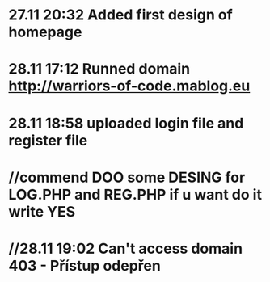 # 27.11 20:32 Added first design of homepage
# 28.11 17:12 Runned domain http://warriors-of-code.mablog.eu
# 28.11 18:58 uploaded login file and register file
# //commend DOO some DESING for LOG.PHP and REG.PHP if u want do it write YES
# //28.11 19:02 Can't access domain 403 - Přístup odepřen
